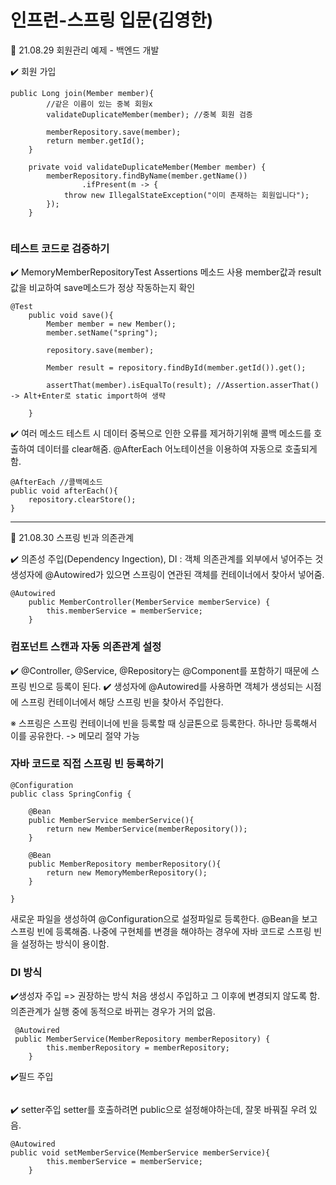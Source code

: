 # 인프런-스프링 입문(김영한)

:calendar: 21.08.29 회원관리 예제 - 백엔드 개발  

:heavy_check_mark: 회원 가입
```
public Long join(Member member){
        //같은 이름이 있는 중복 회원x
        validateDuplicateMember(member); //중복 회원 검증

        memberRepository.save(member);
        return member.getId();
    }

    private void validateDuplicateMember(Member member) {
        memberRepository.findByName(member.getName())
                .ifPresent(m -> {
            throw new IllegalStateException("이미 존재하는 회원입니다");
        });
    }
    
```
### 테스트 코드로 검증하기
:heavy_check_mark: MemoryMemberRepositoryTest
Assertions 메소드 사용
member값과 result값을 비교하여 save메소드가 정상 작동하는지 확인

```
@Test
    public void save(){
        Member member = new Member();
        member.setName("spring");

        repository.save(member);

        Member result = repository.findById(member.getId()).get();

        assertThat(member).isEqualTo(result); //Assertion.asserThat() -> Alt+Enter로 static import하여 생략

    }
```
    
:heavy_check_mark: 여러 메소드 테스트 시 데이터 중복으로 인한 오류를 제거하기위해 콜백 메소드를 호출하여 데이터를 clear해줌.
@AfterEach 어노테이션을 이용하여 자동으로 호출되게 함.
```
@AfterEach //콜백메소드
public void afterEach(){
    repository.clearStore();
}
```

-------------

:calendar: 21.08.30 스프링 빈과 의존관계

:heavy_check_mark: 의존성 주입(Dependency Ingection), DI : 객체 의존관계를 외부에서 넣어주는 것
생성자에 @Autowired가 있으면 스프링이 연관된 객체를 컨테이너에서 찾아서 넣어줌.

```
@Autowired
    public MemberController(MemberService memberService) {
        this.memberService = memberService;
    }
```

### 컴포넌트 스캔과 자동 의존관계 설정
:heavy_check_mark: @Controller, @Service, @Repository는 @Component를 포함하기 때문에 스프링 빈으로 등록이 된다. 
:heavy_check_mark: 생성자에 @Autowired를 사용하면 객체가 생성되는 시점에 스프링 컨테이너에서 해당 스프링 빈을 찾아서 주입한다. 

※ 스프링은 스프링 컨테이너에 빈을 등록할 때 싱글톤으로 등록한다. 하나만 등록해서 이를 공유한다. -> 메모리 절약 가능

### 자바 코드로 직접 스프링 빈 등록하기

```
@Configuration
public class SpringConfig {

    @Bean
    public MemberService memberService(){
        return new MemberService(memberRepository());
    }

    @Bean
    public MemberRepository memberRepository(){
        return new MemoryMemberRepository();
    }

}

```
새로운 파일을 생성하여 @Configuration으로 설정파일로 등록한다.
@Bean을 보고 스프링 빈에 등록해줌.
나중에 구현체를 변경을 해야하는 경우에 자바 코드로 스프링 빈을 설정하는 방식이 용이함.
 
 
### DI 방식
 
:heavy_check_mark:생성자 주입
=> 권장하는 방식
처음 생성시 주입하고 그 이후에 변경되지 않도록 함. 의존관계가 실행 중에 동적으로 바뀌는 경우가 거의 없음.

```
 @Autowired
 public MemberService(MemberRepository memberRepository) { 
        this.memberRepository = memberRepository;
    }
```

:heavy_check_mark:필드 주입

``` @Autowired private MemberService memberService;
```

:heavy_check_mark: setter주입
setter를 호출하려면 public으로 설정해야하는데, 잘못 바꿔질 우려 있음.

```
@Autowired
public void setMemberService(MemberService memberService){
        this.memberService = memberService;
    }
```
